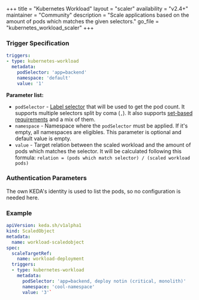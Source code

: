 +++
title = "Kubernetes Workload"
layout = "scaler"
availability = "v2.4+"
maintainer = "Community"
description = "Scale applications based on the amount of pods which matches the given selectors."
go_file = "kubernetes_workload_scaler"
+++

### Trigger Specification

```yaml
triggers:
- type: kubernetes-workload
  metadata:
    podSelector: 'app=backend'
    namespace: 'default'
    value: '1'
```

**Parameter list:**

- `podSelector` - [Label selector](https://kubernetes.io/docs/concepts/overview/working-with-objects/labels/#label-selectors) that will be used to get the pod count. It supports multiple selectors split by coma (`,`). It also supports [set-based requirements](https://kubernetes.io/docs/concepts/overview/working-with-objects/labels/#set-based-requirement) and a mix of them.
- `namespace` - Namespace where the `podSelector` must be applied. If it's empty, all namespaces are eligibles. This parameter is optional and default value is empty.
- `value` - Target relation between the scaled workload and the amount of pods which matches the selector. It will be calculated following this formula: `relation = (pods which match selector) / (scaled workload pods)`

### Authentication Parameters

The own KEDA's identity is used to list the pods, so no configuration is needed here.

### Example

```yaml
apiVersion: keda.sh/v1alpha1
kind: ScaledObject
metadata:
  name: workload-scaledobject
spec:
  scaleTargetRef:
    name: workload-deployment
  triggers:
  - type: kubernetes-workload
    metadata:
      podSelector: 'app=backend, deploy notin (critical, monolith)'
      namespace: 'cool-namespace'
      value: '3'`
```
